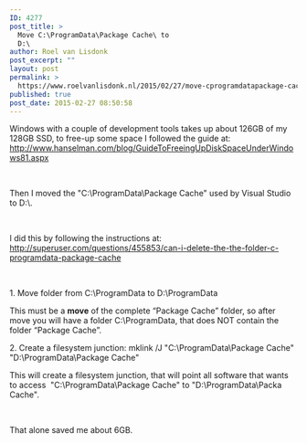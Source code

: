 ```yaml
---
ID: 4277
post_title: >
  Move C:\ProgramData\Package Cache\ to
  D:\
author: Roel van Lisdonk
post_excerpt: ""
layout: post
permalink: >
  https://www.roelvanlisdonk.nl/2015/02/27/move-cprogramdatapackage-cache-to-d/
published: true
post_date: 2015-02-27 08:50:58
---
```

<p>Windows with a couple of development tools takes up about 126GB of my 128GB SSD, to free-up some space I followed the guide at: <a title="http://www.hanselman.com/blog/GuideToFreeingUpDiskSpaceUnderWindows81.aspx" href="http://www.hanselman.com/blog/GuideToFreeingUpDiskSpaceUnderWindows81.aspx">http://www.hanselman.com/blog/GuideToFreeingUpDiskSpaceUnderWindows81.aspx</a></p>  <p>&#160;</p>  <p>Then I moved the &quot;C:\ProgramData\Package Cache&quot; used by Visual Studio to D:\.</p>  <p>&#160;</p>  <p>I did this by following the instructions at: <a title="http://superuser.com/questions/455853/can-i-delete-the-the-folder-c-programdata-package-cache" href="http://superuser.com/questions/455853/can-i-delete-the-the-folder-c-programdata-package-cache">http://superuser.com/questions/455853/can-i-delete-the-the-folder-c-programdata-package-cache</a></p>  <p>&#160;</p>  <p>1. Move folder from C:\ProgramData to D:\ProgramData</p>  <p>This must be a <strong>move</strong> of the complete “Package Cache” folder, so after move you will have a folder C:\ProgramData, that does NOT contain the folder “Package Cache”.</p>  <p>2. Create a filesystem junction: mklink /J &quot;C:\ProgramData\Package Cache&quot; &quot;D:\ProgramData\Package Cache&quot;</p>  <p>This will create a filesystem junction, that will point all software that wants to access&#160; &quot;C:\ProgramData\Package Cache&quot; to &quot;D:\ProgramData\Packa Cache&quot;.</p>  <p>&#160;</p>  <p>That alone saved me about 6GB.</p>